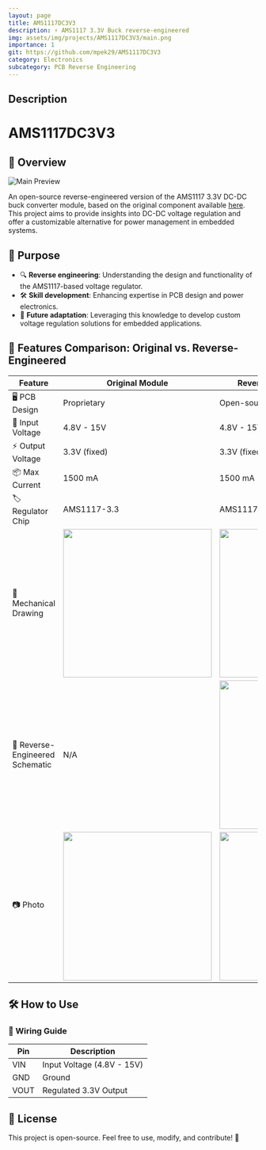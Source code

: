 ```yaml
---
layout: page
title: AMS1117DC3V3
description: ⚡ AMS1117 3.3V Buck reverse-engineered
img: assets/img/projects/AMS1117DC3V3/main.png
importance: 1
git: https://github.com/mpek29/AMS1117DC3V3
category: Electronics
subcategory: PCB Reverse Engineering
---
```




## Description

# AMS1117DC3V3

## 🚀 Overview
![Main Preview](assets/img/main.png)

An open-source reverse-engineered version of the AMS1117 3.3V DC-DC buck converter module, based on the original component available [here](https://fr.aliexpress.com/item/1005006783027108.html).  
This project aims to provide insights into DC-DC voltage regulation and offer a customizable alternative for power management in embedded systems.

## 🎯 Purpose
- 🔍 **Reverse engineering**: Understanding the design and functionality of the AMS1117-based voltage regulator.
- 🛠️ **Skill development**: Enhancing expertise in PCB design and power electronics.
- 🔄 **Future adaptation**: Leveraging this knowledge to develop custom voltage regulation solutions for embedded applications.

## 📝 Features Comparison: Original vs. Reverse-Engineered

| Feature            | Original Module | Reverse-Engineered Version |
|--------------------|----------------|---------------------------|
| 🖥️ PCB Design        | Proprietary     | Open-source & customizable |
| 🔌 Input Voltage    | 4.8V - 15V       | 4.8V - 15V |
| ⚡ Output Voltage   | 3.3V (fixed)     | 3.3V (fixed) |
| 📦 Max Current     | 1500 mA            | 1500 mA |
| 🏷️ Regulator Chip  | AMS1117-3.3      | AMS1117-3.3 |
| 👐 Mechanical Drawing  | <img src="assets/img/original_pcb.png" width="300" height="300"> | <img src="assets/img/reversed_pcb.png" width="300" height="300"> |
| 📝 Reverse-Engineered Schematic | N/A | <img src="assets/img/reversed_sch.png" width="300" height="300"> |
| 📷 Photo             | <img src="assets/img/original_3d_high.png" width="300" height="300"> | <img src="assets/img/reversed_3d.png" width="300" height="300"> |

## 🛠️ How to Use
### 📌 Wiring Guide
| Pin  | Description |
|------|-------------|
| VIN  | Input Voltage (4.8V - 15V) |
| GND  | Ground |
| VOUT | Regulated 3.3V Output |

## 🌟 License
This project is open-source. Feel free to use, modify, and contribute! 🚀

